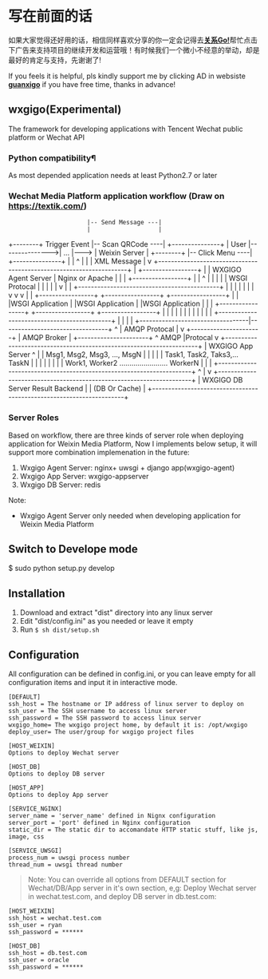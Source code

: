 # 写在前面的话

如果大家觉得还好用的话，相信同样喜欢分享的你一定会记得去[**关系Go!**](http://www.guanxigo.com)帮忙点击下广告来支持项目的继续开发和运营哦！有时候我们一个微小不经意的举动，却是最好的肯定与支持，先谢谢了!

If you feels it is helpful, pls kindly support me by clicking AD in websiste [**guanxigo**](http://www.guanxigo.com) if you have free time, thanks in advance!

## wxgigo(Experimental)

The framework for developing applications with Tencent Wechat public platform or Wechat API

### Python compatibility¶

As most depended application needs at least Python2.7 or later

### Wechat Media Platform application workflow (Draw on https://textik.com/)
                          |-- Send Message ---|
                          |                   |
+--------+ Trigger Event  |-- Scan QRCode ----|     +---------------+
|  User  |--------------->|   ...             |---> | Weixin Server |
+--------+                |-- Click Menu  ----|     +---------------+
                          |                   |             ^
                          |                   |             |
                                                        XML Message
                                                            |
                                                            v
                         +--------------------------------------------------------------------+
                         |                          +-----------------+                       |
                         |  WXGIGO Agent Server     | Nginx or Apache |                       |
                         |                          +-----------------+                       |
                         |                                  ^                                 |
                         |                                  |                                 |
                         |                            WSGI Protocal                           |
                         |                                  |                                 |
                         |                                  v                                 |
                         |          +--------------------------------------------+            |
                         |          |                       |                    |            |
                         |          v                       v                    v            |
                         |  +-----------------+    +-----------------+   +-----------------+  |
                         |  |WSGI Application |    |WSGI Application |   |WSGI Application |  |
                         |  +-----------------+    +-----------------+   +-----------------+  |
                         |          |                       |                    |            |
                         |          |                       |                    |            |
                         |          +--------------------------------------------+            |
                         |                                  |                                 |
                         +----------------------------------|---------------------------------+
                                                            ^
                                                            |
                                                      AMQP Protocal
                                                            |
                                                            v
                                                 +----------------------+
                                                 |      AMQP Broker     |
                                                 +----------------------+
                                                            ^
                                                       AMQP |Protocal
                                                            v
                         +---------------------------------------------------------------------+
                         |  WXGIGO App Server               ^                                  |
                         |                       Msg1, Msg2, Msg3, ..., MsgN                   |
                         |                                  |                                  |
                         |                     Task1, Task2, Taks3,... TaskN                   |
                         |                                  |                                  |
                         |                                  |                                  |
                         |          Work1, Worker2 ........................ WorkerN            |
                         |                                                                     |
                         +---------------------------------------------------------------------+
                                                             ^
                                                             |
                                                             v
                         +---------------------------------------------------------------------+
                         | WXGIGO DB Server            Result Backend                          |
                         |                             (DB Or Cache)                           |
                         +---------------------------------------------------------------------+

### Server Roles
Based on workflow, there are three kinds of server role when deploying application for Weixin Media Platform,
Now I implements below setup, it will support more combination implemenation in the future:

1. Wxgigo Agent Server: nginx+ uwsgi + django app(wxgigo-agent)
2. Wxgigo App Server: wxgigo-appserver
3. Wxgigo DB Server: redis

Note:
* Wxgigo Agent Server only needed when developing application for Weixin Media Platform

## Switch to Develope mode
$ sudo python setup.py develop

## Installation

1. Download and extract "dist" directory into any linux server
2. Edit "dist/config.ini" as you needed or leave it empty
3. Run `$ sh dist/setup.sh`

## Configuration

All configuration can be defined in config.ini, or you can leave empty for all configuration items and input it in interactive mode.
```
[DEFAULT]
ssh_host = The hostname or IP address of linux server to deploy on
ssh_user = The SSH username to access linux server
ssh_password = The SSH password to access linux server
wxgigo_home= The wxgigo project home, by default it is: /opt/wxgigo
deploy_user= The user/group for wxgigo project files

[HOST_WEIXIN]
Options to deploy Wechat server

[HOST_DB]
Options to deploy DB server

[HOST_APP]
Options to deploy App server

[SERVICE_NGINX]
server_name = 'server_name' defined in Nignx configuration
server_port = 'port' defined in Nginx configuration
static_dir = The static dir to accomandate HTTP static stuff, like js, image, css

[SERVICE_UWSGI]
process_num = uwsgi process number
thread_num = uwsgi thread number
```

> Note: You can override all options from DEFAULT section for Wechat/DB/App server in it's own section,
e,g: Deploy Wechat server in wechat.test.com, and deploy DB server in db.test.com:

```
[HOST_WEIXIN]
ssh_host = wechat.test.com
ssh_user = ryan
ssh_password = ******

[HOST_DB]
ssh_host = db.test.com
ssh_user = oracle
ssh_password = ******
```
